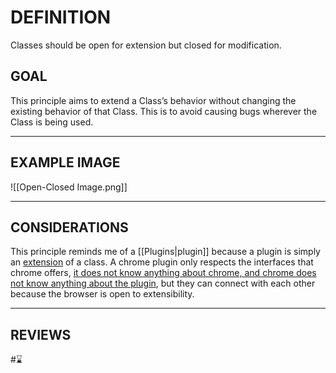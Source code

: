 # DEFINITION
Classes should be open for extension but closed for modification.

## GOAL
This principle aims to extend a Class’s behavior without changing the existing behavior of that Class. This is to avoid causing bugs wherever the Class is being used.

---
## EXAMPLE IMAGE
![[Open-Closed Image.png]]

---
## CONSIDERATIONS
This principle reminds me of a [[Plugins|plugin]] because a plugin is simply an <u>extension</u> of a class. A chrome plugin only respects the interfaces that chrome offers, <u>it does not know anything about chrome, and chrome does not know anything about the plugin</u>, but they can connect with each other because the browser is open to extensibility.

---
## REVIEWS
#⌛